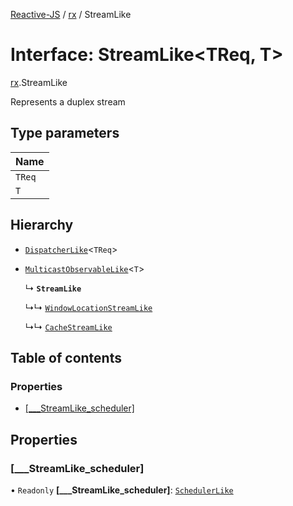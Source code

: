 [Reactive-JS](../README.md) / [rx](../modules/rx.md) / StreamLike

# Interface: StreamLike<TReq, T\>

[rx](../modules/rx.md).StreamLike

Represents a duplex stream

## Type parameters

| Name |
| :------ |
| `TReq` |
| `T` |

## Hierarchy

- [`DispatcherLike`](util.DispatcherLike.md)<`TReq`\>

- [`MulticastObservableLike`](rx.MulticastObservableLike.md)<`T`\>

  ↳ **`StreamLike`**

  ↳↳ [`WindowLocationStreamLike`](integrations_web.WindowLocationStreamLike.md)

  ↳↳ [`CacheStreamLike`](streaming.CacheStreamLike.md)

## Table of contents

### Properties

- [[\_\_\_StreamLike\_scheduler]](rx.StreamLike.md#[___streamlike_scheduler])

## Properties

### [\_\_\_StreamLike\_scheduler]

• `Readonly` **[\_\_\_StreamLike\_scheduler]**: [`SchedulerLike`](scheduling.SchedulerLike.md)
